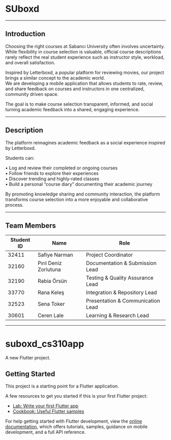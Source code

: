 
# SUboxd

---

## Introduction
Choosing the right courses at Sabancı University often involves uncertainty. While flexibility in course selection is valuable, official course descriptions rarely reflect the real student experience such as instructor style, workload, and overall satisfaction.

Inspired by Letterboxd, a popular platform for reviewing movies, our project brings a similar concept to the academic world.  
We are developing a mobile application that allows students to rate, review, and share feedback on courses and instructors in one centralized, community driven space.  

The goal is to make course selection transparent, informed, and social turning academic feedback into a shared, engaging experience.

---

## Description
The platform reimagines academic feedback as a social experience inspired by Letterboxd.  

Students can:

•⁠  ⁠Log and review their completed or ongoing courses  
•⁠  ⁠Follow friends to explore their experiences  
•⁠  ⁠Discover trending and highly-rated classes  
•⁠  ⁠Build a personal “course diary” documenting their academic journey  

By promoting knowledge sharing and community interaction, the platform transforms course selection into a more enjoyable and collaborative process.

---
## Team Members

| Student ID | Name                | Role                | 
|-------------|--------------------|--------------------|
| 32411       | Safiye Narman      | Project Coordinator |
| 32160       | Pırıl Deniz Zorlutuna | Documentation & Submission Lead |
| 32190       | Rabia Örsün        | Testing & Quality Assurance Lead |
| 33770       | Rana Keleş         | Integration & Repository Lead |
| 32523       | Sena Toker         | Presentation & Communication Lead |
| 30601       | Ceren Lale         | Learning & Research Lead |



---

# suboxd_cs310app

A new Flutter project.

## Getting Started

This project is a starting point for a Flutter application.

A few resources to get you started if this is your first Flutter project:

- [Lab: Write your first Flutter app](https://docs.flutter.dev/get-started/codelab)
- [Cookbook: Useful Flutter samples](https://docs.flutter.dev/cookbook)

For help getting started with Flutter development, view the
[online documentation](https://docs.flutter.dev/), which offers tutorials,
samples, guidance on mobile development, and a full API reference.

